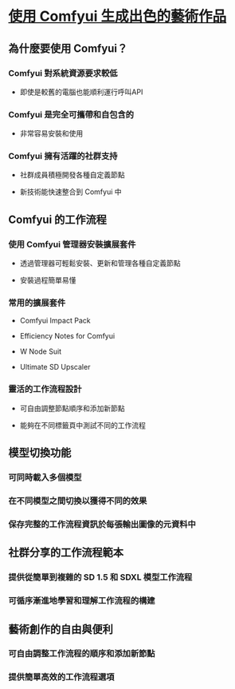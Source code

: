 # [使用 Comfyui 生成出色的藝術作品](https://www.youtube.com/watch?v=rwNV3O8mZlo)

## 為什麼要使用 Comfyui？

### Comfyui 對系統資源要求較低

- 即使是較舊的電腦也能順利運行呼叫API

### Comfyui 是完全可攜帶和自包含的

- 非常容易安裝和使用

### Comfyui 擁有活躍的社群支持

- 社群成員積極開發各種自定義節點

- 新技術能快速整合到 Comfyui 中

## Comfyui 的工作流程

### 使用 Comfyui 管理器安裝擴展套件

- 透過管理器可輕鬆安裝、更新和管理各種自定義節點

- 安裝過程簡單易懂

### 常用的擴展套件

- Comfyui Impact Pack

- Efficiency Notes for Comfyui

- W Node Suit

- Ultimate SD Upscaler

### 靈活的工作流程設計

- 可自由調整節點順序和添加新節點

- 能夠在不同標籤頁中測試不同的工作流程

## 模型切換功能

### 可同時載入多個模型

### 在不同模型之間切換以獲得不同的效果

### 保存完整的工作流程資訊於每張輸出圖像的元資料中

## 社群分享的工作流程範本

### 提供從簡單到複雜的 SD 1.5 和 SDXL 模型工作流程

### 可循序漸進地學習和理解工作流程的構建

## 藝術創作的自由與便利

### 可自由調整工作流程的順序和添加新節點

### 提供簡單高效的工作流程選項


